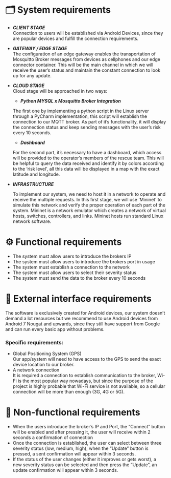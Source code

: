 # 🗂️ System requirements
+ ***CLIENT STAGE***  
Connection to users will be established via Android Devices, since they are popular devices and fulfill the connection requirements.  

+ ***GATEWAY / EDGE STAGE***  
The configuration of an edge gateway enables the transportation of Mosquitto Broker messages from devices as cellphones and our edge connector container. This will be the main channel in which we will receive the user’s status and maintain the constant connection to look up for any update.  

+	***CLOUD STAGE***  
Cloud stage will be approached in two ways:  

    - ***Python MYSQL x Mosquitto Broker Integration***
    
    The first one by implementing a python script in the Linux server through a PyCharm implementation, this script will establish the connection to our MQTT broker. As part of it’s functionality, it will display the connection status and keep sending messages with the user’s risk every 10 seconds.
    - ***Dashboard***  
    
    For the second part, it’s necessary to have a dashboard, which access will be provided to the operator’s members of the rescue team. This will be helpful to query the data received and identify it by colors according to the ‘risk level’, all this data will be displayed in a map with the exact latitude and longitude.
+ ***INFRASTRUCTURE***  
    
    To implement our system, we need to host it in a network to operate and receive the multiple requests. In this first stage, we will use ‘Mininet’ to simulate this network and verify the proper operation of each part of the system. Mininet is a network emulator which creates a network of virtual hosts, switches, controllers, and links. Mininet hosts run standard Linux network software.

# ⚙️ Functional requirements
+ The system must allow users to introduce the brokers IP
+	The system must allow users to introduce the brokers port in usage 
+	The system must establish a connection to the network
+	The system must allow users to select their severity status
+	The system must send the data to the broker every 10 seconds

# 📱 External interface requirements
The software is exclusively created for Android devices, our system doesn’t demand a lot resources but we recommend to use Android devices from Android 7 Nougat and upwards, since they still have support from Google and can run every basic app without problems.

### Specific requirements:
+	Global Positioning System (GPS)  
Our app/system will need to have access to the GPS to send the exact device location to our broker.
+ A network connection  
It is required a connection to establish communication to the broker, Wi-Fi is the most popular way nowadays, but since the purpose of the project is highly probable that Wi-Fi service is not available, so a cellular connection will be more than enough (3G, 4G or 5G).

# 📡 Non-functional requirements
+ When the users introduce the broker’s IP and Port, the “Connect” button will be enabled and after pressing it, the user will receive within 2 seconds a confirmation of connection
+ Once the connection is established, the user can select between three severity status (low, medium, high), when the “Update” button is pressed, a sent confirmation will appear within 3 seconds.
+ If the status of the user changes (either it improves or gets worst), a new severity status can be selected and then press the “Update”, an update confirmation will appear within 3 seconds.
